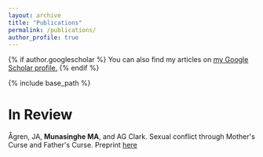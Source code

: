 ```yaml
---
layout: archive
title: "Publications"
permalink: /publications/
author_profile: true
---
```


{% if author.googlescholar %}
  You can also find my articles on <u><a href="{{author.googlescholar}}">my Google Scholar profile</a>.</u>
{% endif %}

{% include base_path %}


In Review
======

Ågren, JA, **Munasinghe MA**, and AG Clark. Sexual conflict through Mother's Curse and Father's Curse. Preprint [here](https://www.biorxiv.org/content/biorxiv/early/2018/06/12/345611.full.pdf)